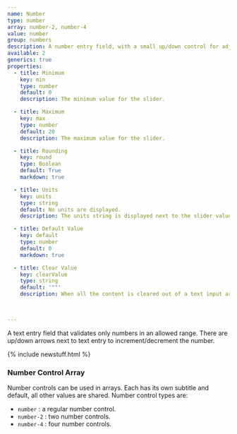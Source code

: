 ```yaml
---
name: Number
type: number
array: number-2, number-4
value: number
group: numbers
description: A number entry field, with a small up/down control for adjustment.
available: 2
generics: true
properties:
  - title: Minimum
    key: min
    type: number
    default: 0
    description: The minimum value for the slider.

  - title: Maximum
    key: max
    type: number
    default: 20
    description: The maximum value for the slider.

  - title: Rounding
    key: round
    type: Boolean
    default: True
    markdown: true

  - title: Units
    key: units
    type: string
    default: No units are displayed.
    description: The units string is displayed next to the slider value. The units is strictly for the user interface, it will not be included in template output value.

  - title: Default Value
    key: default
    type: number
    default: 0
    markdown: true

  - title: Clear Value
    key: clearValue
    type: string
    default: '""'
    description: When all the content is cleared out of a text input area (the user deletes all the text), the control will automatically fill with this value. This is useful for applications where a non-empty string is required.

    

---
```


A text entry field that validates only numbers in an allowed range. There are up/down arrows next to text entry to increment/decrement the number.


{% include newstuff.html %}
### Number Control Array

Number controls can be used in arrays.  Each has its own subtitle and default, all other values are shared.  Number control types are:

- `number` : a regular number control.
- `number-2` : two number controls.
- `number-4` : four number controls.
